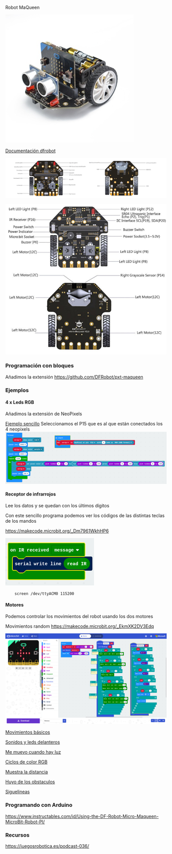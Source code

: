 Robot MaQueen

![MaQueen](https://raw.githubusercontent.com/DFRobot/DFRobotMediaWikiImage/master/Image/ROB0148Maqueen.jpg)

[Documentación dfrobot](https://wiki.dfrobot.com/micro:Maqueen_for_micro:bit_SKU:ROB0148-E(ROB0148))


![Detalles](https://github.com/Frances9/ROB0148/blob/master/%E9%BA%A6%E6%98%863.0%E5%8A%9F%E8%83%BD%E8%8B%B1%E6%96%87.png?raw=true)


![pinout](./images/maqueen_pinout.jpg)


### Programación con bloques

Añadimos la extensión https://github.com/DFRobot/pxt-maqueen

### Ejemplos


#### 4 x Leds RGB

Añadimos la extensión de NeoPixels

[Ejemplo sencillo](https://makecode.microbit.org/_FXpHRk6m28pb)
Seleccionamos el P15 que es al que están conectados los 4 neopixels
![maQueen NeoPixels](./images/maQueen_Neopixel.png)
 
#### Receptor de infrarrojos

Lee los datos y se quedan con los últimos dígitos

Con este sencillo programa podemos ver los códigos de las distintas teclas de los mandos

https://makecode.microbit.org/_Dm7961WkhHP6

![DumpIRCode.png](./images/DumpIRCode.png)


        screen /dev/ttyACM0 115200



#### Motores
 
Podemos controlar los movimientos del robot usando los dos motores

Movimientos random https://makecode.microbit.org/_EkmXK2DV3Edq

![Motores_random.png](./images/Motores_random.png)
 
[Movimientos básicos](https://makecode.microbit.org/_8mva3TEVH0rM)

[Sonidos y leds delanteros](https://makecode.microbit.org/_XrVhsU9tuH5x)

[Me muevo cuando hay luz](https://makecode.microbit.org/#editor)

[Ciclos de color RGB](https://makecode.microbit.org/_6hh2pqT959hh)

[Muestra la distancia](https://makecode.microbit.org/_AKAVHXVqkJM3)

[Huyo de los obstaculos](https://makecode.microbit.org/_C888wYRmrFAf)

[Siguelineas](https://makecode.microbit.org/_ApcYWLC3z7ok)

### Programando con Arduino

https://www.instructables.com/id/Using-the-DF-Robot-Micro-Maqueen-MicroBit-Robot-Pl/

### Recursos 

https://juegosrobotica.es/podcast-036/
